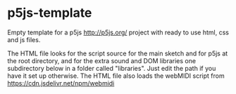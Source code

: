 # p5js-template
Empty template for a p5js http://p5js.org/ project with ready to use html, css and js files. 

The HTML file looks for the script source for the main sketch and for p5js at the root directory, and for the extra sound
and DOM libraries one subdirectory below in a folder called "libraries". Just edit the path if you have it set up otherwise. The HTML file also loads the webMIDI script from https://cdn.jsdelivr.net/npm/webmidi
